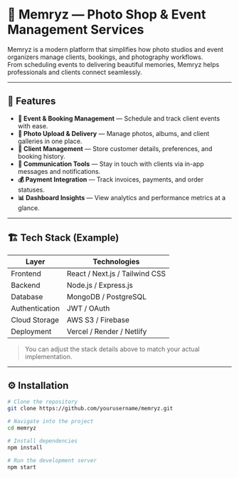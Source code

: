 # 📸 Memryz — Photo Shop & Event Management Services

Memryz is a modern platform that simplifies how photo studios and event organizers manage clients, bookings, and photography workflows.  
From scheduling events to delivering beautiful memories, Memryz helps professionals and clients connect seamlessly.

---

## 🚀 Features

- **📅 Event & Booking Management** — Schedule and track client events with ease.  
- **📸 Photo Upload & Delivery** — Manage photos, albums, and client galleries in one place.  
- **👥 Client Management** — Store customer details, preferences, and booking history.  
- **💬 Communication Tools** — Stay in touch with clients via in-app messages and notifications.  
- **💰 Payment Integration** — Track invoices, payments, and order statuses.  
- **📊 Dashboard Insights** — View analytics and performance metrics at a glance.

---

## 🏗️ Tech Stack (Example)

| Layer | Technologies |
|-------|---------------|
| Frontend | React / Next.js / Tailwind CSS |
| Backend | Node.js / Express.js |
| Database | MongoDB / PostgreSQL |
| Authentication | JWT / OAuth |
| Cloud Storage | AWS S3 / Firebase |
| Deployment | Vercel / Render / Netlify |

> You can adjust the stack details above to match your actual implementation.

---

## ⚙️ Installation

```bash
# Clone the repository
git clone https://github.com/yourusername/memryz.git

# Navigate into the project
cd memryz

# Install dependencies
npm install

# Run the development server
npm start
